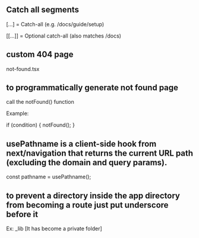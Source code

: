 ## Catch all segments

[...] = Catch-all (e.g. /docs/guide/setup)

[[...]] = Optional catch-all (also matches /docs)

## custom 404 page

not-found.tsx

## to programmatically generate not found page

call the notFound() function

Example:

if (condition) {
notFound();
}

## usePathname is a client-side hook from next/navigation that returns the current URL path (excluding the domain and query params).

const pathname = usePathname();

## to prevent a directory inside the app directory from becoming a route just put underscore before it

Ex: \_lib [It has become a private folder]
